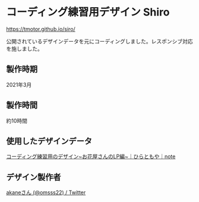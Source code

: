 # コーディング練習用デザイン Shiro
https://tmotor.github.io/siro/

公開されているデザインデータを元にコーディングしました。レスポンシブ対応を施しました。

## 製作時期
2021年3月

## 製作時間
約10時間

## 使用したデザインデータ
[コーディング練習用のデザイン\~お花屋さんのLP編\~｜ひらともや｜note](https://note.com/tmy_schaf/n/n49a9b727c5b1)

## デザイン製作者
[akaneさん (@omsss22) / Twitter](https://twitter.com/omsss22)
